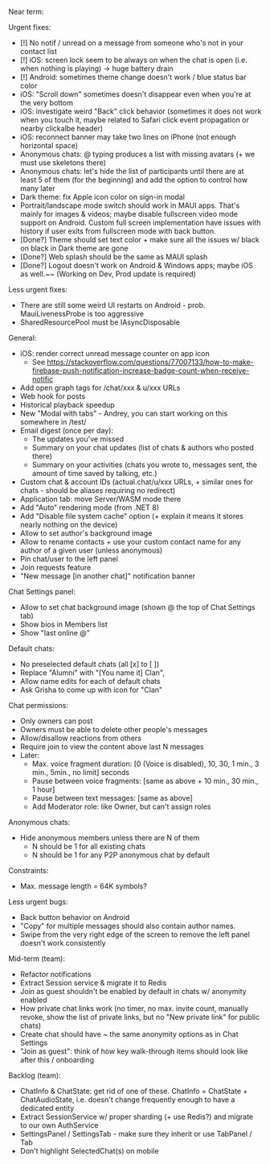 Near term:

Urgent fixes:
- [!] No notif / unread on a message from someone who's not in your contact list
- [!] iOS: screen lock seem to be always on when the chat is open (i.e. when nothing is playing) -> huge battery drain
- [!] Android: sometimes theme change doesn't work / blue status bar color
- iOS: "Scroll down" sometimes doesn't disappear even when you're at the very bottom
- iOS: investigate weird "Back" click behavior (sometimes it does not work when you touch it, maybe related to Safari click event propagation or nearby clickalbe header)
- iOS: reconnect banner may take two lines on iPhone (not enough horizontal space)
- Anonymous chats: @ typing produces a list with missing avatars (+ we must use skeletons there)
- Anonymous chats: let's hide the list of participants until there are at least 5 of them (for the beginning) and add the option to control how many later
- Dark theme: fix Apple icon color on sign-in modal
- Portrait/landscape mode switch should work in MAUI apps. That's mainly for images & videos; maybe disable fullscreen video mode support on Android. Custom full screen implementation have issues with history if user exits from fullscreen mode with back button.
- [Done?] Theme should set text color + make sure all the issues w/ black on black in Dark theme are gone
- [Done?] Web splash should be the same as MAUI splash
- [Done?] Logout doesn't work on Android & Windows apps; maybe iOS as well.~~ (Working on Dev, Prod update is required)

Less urgent fixes:
- There are still some weird UI restarts on Android - prob. MauiLivenessProbe is too aggressive
- SharedResourcePool must be IAsyncDisposable

General:
- iOS: render correct unread message counter on app icon
  - See https://stackoverflow.com/questions/77007133/how-to-make-firebase-push-notification-increase-badge-count-when-receive-notific
- Add open graph tags for /chat/xxx & u/xxx URLs
- Web hook for posts
- Historical playback speedup
- New "Modal with tabs" - Andrey, you can start working on this somewhere in /test/
- Email digest (once per day):
  - The updates you've missed
  - Summary on your chat updates (list of chats & authors who posted there)
  - Summary on your activities (chats you wrote to, messages sent, the amount of time saved by talking, etc.)
- Custom chat & account IDs (actual.chat/u/xxx URLs, + similar ones for chats - should be aliases requiring no redirect)
- Application tab: move Server/WASM mode there
- Add "Auto" rendering mode (from .NET 8)
- Add "Disable file system cache" option (+ explain it means it stores nearly nothing on the device)
- Allow to set author's background image
- Allow to rename contacts + use your custom contact name for any author of a given user (unless anonymous)
- Pin chat/user to the left panel
- Join requests feature
- "New message [in another chat]" notification banner

Chat Settings panel:
- Allow to set chat background image (shown @ the top of Chat Settings tab)
- Show bios in Members list
- Show "last online @"

Default chats:
- No preselected default chats (all [x] to [ ])
- Replace "Alumni" with "[You name it] Clan", 
- Allow name edits for each of default chats
- Ask Grisha to come up with icon for "Clan"
 
Chat permissions:
- Only owners can post
- Owners must be able to delete other people's messages
- Allow/disallow reactions from others
- Require join to view the content above last N messages
- Later:
  - Max. voice fragment duration: [0 (Voice is disabled), 10, 30, 1 min., 3 min., 5min., no limit] seconds
  - Pause between voice fragments: [same as above + 10 min., 30 min., 1 hour]
  - Pause between text messages: [same as above]
  - Add Moderator role: like Owner, but can't assign roles

Anonymous chats:
- Hide anonymous members unless there are N of them 
  - N should be 1 for all existing chats
  - N should be 1 for any P2P anonymous chat by default  

Constraints:
- Max. message length = 64K symbols?

Less urgent bugs:
- Back button behavior on Android
- "Copy" for multiple messages should also contain author names.
- Swipe from the very right edge of the screen to remove the left panel doesn't work consistently

Mid-term (team):
- Refactor notifications
- Extract Session service & migrate it to Redis
- Join as guest shouldn't be enabled by default in chats w/ anonymity enabled
- How private chat links work (no timer, no max. invite count, manually revoke, show the list of private links, but no "New private link" for public chats)
- Create chat should have ~ the same anonymity options as in Chat Settings
- "Join as guest": think of how key walk-through items should look like after this / onboarding

Backlog (team):

- ChatInfo & ChatState: get rid of one of these. ChatInfo = ChatState + ChatAudioState, i.e. doesn't change frequently enough to have a dedicated entity
- Extract SessionService w/ proper sharding (+ use Redis?) and migrate to our own AuthService
- SettingsPanel / SettingsTab - make sure they inherit or use TabPanel / Tab
- Don't highlight SelectedChat(s) on mobile
